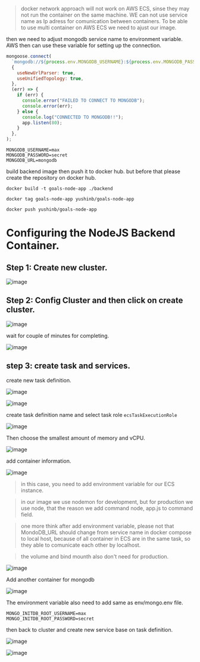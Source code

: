 > docker network approach will not work on AWS ECS, sinse they may not run the container on the same machine. WE can not use service name as Ip adress for comunication between containers. To be able to use multi container on AWS ECS we need to ajust our image.

then we need to adjust mongodb service name to environment variable. AWS then can use these variable for setting up the connection.

```javascript
mongoose.connect(
  `mongodb://${process.env.MONGODB_USERNAME}:${process.env.MONGODB_PASSWORD}@${process.env.MONGODB_URL}:27017/course-goals?authSource=admin`,
  {
    useNewUrlParser: true,
    useUnifiedTopology: true,
  },
  (err) => {
    if (err) {
      console.error("FAILED TO CONNECT TO MONGODB");
      console.error(err);
    } else {
      console.log("CONNECTED TO MONGODB!!");
      app.listen(80);
    }
  },
);
```

```
MONGODB_USERNAME=max
MONGODB_PASSWORD=secret
MONGODB_URL=mongodb
```

build backend image then push it to docker hub. but before that please create the repository on docker hub.

```
docker build -t goals-node-app ./backend

docker tag goals-node-app yushinb/goals-node-app

docker push yushinb/goals-node-app
```

# Configuring the NodeJS Backend Container.

## Step 1: Create new cluster.

![image](https://user-images.githubusercontent.com/34083808/185147363-e7a0cde6-1666-4b5b-aa8a-a8254e189e4f.png)

## Step 2: Config Cluster and then click on create cluster.

![image](https://user-images.githubusercontent.com/34083808/185147679-6fbfea27-9238-467b-991a-470f5ef33472.png)

wait for couple of minutes for completing.

![image](https://user-images.githubusercontent.com/34083808/185147892-df314f48-e291-49bd-92c8-264f04f20816.png)

## step 3: create task and services.

create new task definition.

![image](https://user-images.githubusercontent.com/34083808/185148648-fb6bc50f-8f82-4dc3-9afe-a65884f2d449.png)

![image](https://user-images.githubusercontent.com/34083808/185148802-59937d5f-6e93-47cf-8ff5-0f1517c00be7.png)

create task definition name and select task role `ecsTaskExecutionRole`

![image](https://user-images.githubusercontent.com/34083808/185149181-8de3ef3b-0b84-4fab-b787-28e5bb4ab8ae.png)

Then choose the smallest amount of memory and vCPU.

![image](https://user-images.githubusercontent.com/34083808/185149410-f2d53401-ce87-4f8e-903d-6821de557642.png)

add container information.

![image](https://user-images.githubusercontent.com/34083808/185149793-9217036a-1192-40e2-85e2-378664df5240.png)

> in this case, you need to add environment variable for our ECS instance.

> in our image we use nodemon for development, but for production we use node, that the reason we add command node, app.js to command field.

> one more think after add environment variable, please not that MondoDB_URL should change from service name in docker compose to local host, because of all container in ECS are in the same task, so they able to comunicate each other by localhost.

> the volume and bind mounth also don't need for production.

![image](https://user-images.githubusercontent.com/34083808/185153769-4e9e8ee9-15e3-4189-a986-030bba67643a.png)

Add another container for mongodb

![image](https://user-images.githubusercontent.com/34083808/185156776-b269980f-90b5-43cd-9c66-9b0ed829615d.png)

The environment variable also need to add same as env/mongo.env file.

```
MONGO_INITDB_ROOT_USERNAME=max
MONGO_INITDB_ROOT_PASSWORD=secret
```

then back to cluster and create new service base on task definition.

![image](https://user-images.githubusercontent.com/34083808/185157950-17335a0f-0ac0-495a-a3f8-11e585a60f14.png)

![image](https://user-images.githubusercontent.com/34083808/185158178-a05d5c46-412e-4916-9f5e-446abbdaf9cd.png)
